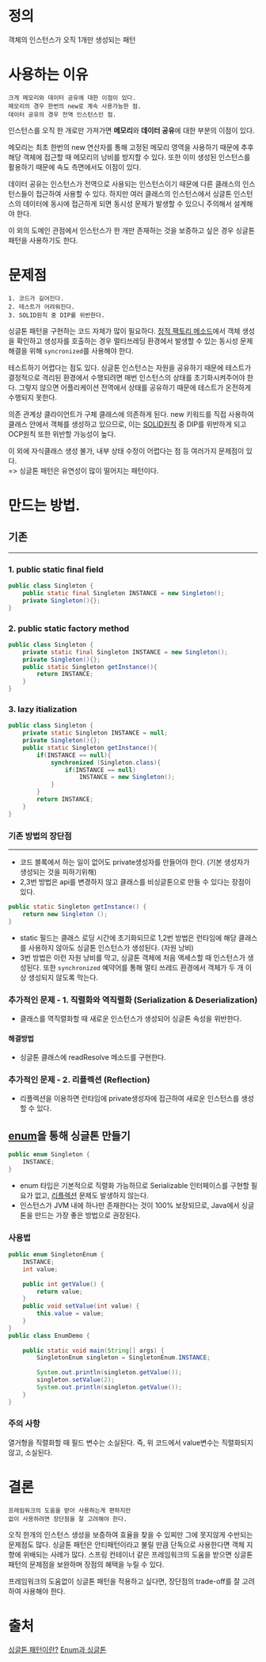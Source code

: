 # 정의

객체의 인스턴스가 오직 1개만 생성되는 패턴

# 사용하는 이유

```
크게 메모리와 데이터 공유에 대한 이점이 있다.
메모리의 경우 한번의 new로 계속 사용가능한 점.
데이터 공유의 경우 전역 인스턴스인 점.
```
인스턴스를 오직 한 개로만 가져가면 **메모리**와 **데이터 공유**에 대한 부분의 이점이 있다.

메모리는 최초 한번의 new 연산자를 통해 고정된 메모리 영역을 사용하기 때문에 추후 해당 객체에 접근할 때 메모리의 낭비를 방지할 수 있다. 또한 이미 생성된 인스턴스를 활용하기 때문에 속도 측면에서도 이점이 있다.

데이터 공유는 인스턴스가 전역으로 사용되는 인스턴스이기 때문에 다른 클래스의 인스턴스들이 접근하여 사용할 수 있다. 하지만 여러 클래스의 인스턴스에서 싱글톤 인스턴스의 데이터에 동시에 접근하게 되면 동시성 문제가 발생할 수 있으니 주의해서 설계해야 한다.

이 외의 도메인 관점에서 인스턴스가 한 개만 존재하는 것을 보증하고 싶은 경우 싱글톤 패턴을 사용하기도 한다.

# 문제점

```
1. 코드가 길어진다.
2. 테스트가 어려워진다.
3. SOLID원칙 중 DIP를 위반한다.
```

싱글톤 패턴을 구현하는 코드 자체가 많이 필요하다. [정적 팩토리 메소드](/Design%20Pattern/Singleton%20Pattern.md)에서 객체 생성을 확인하고 생성자를 호출하는 경우 멀티쓰레딩 환경에서 발생할 수 있는 동시성 문제 해결을 위해 `syncronized`를 사용해야 한다.

테스트하기 어렵다는 점도 있다. 싱글톤 인스턴스는 자원을 공유하기 때문에 테스트가 결정적으로 격리된 환경에서 수행되려면 매번 인스턴스의 상태를 초기화시켜주어야 한다. 그렇지 않으면 어플리케이션 전역에서 상태를 공유하기 때문에 테스트가 온전하게 수행되지 못한다.

의존 관계상 클라이언트가 구체 클래스에 의존하게 된다. new 키워드를 직접 사용하여 클래스 안에서 객체를 생성하고 있으므로, 이는 [SOLID원칙](/Java/%EA%B0%9D%EC%B2%B4%EC%99%80%20%EA%B0%9D%EC%B2%B4%EC%A7%80%ED%96%A5.md) 중 DIP를 위반하게 되고 OCP원칙 또한 위반할 가능성이 높다.

이 외에 자식클래스 생성 불가, 내부 상태 수정이 어렵다는 점 등 여러가지 문제점이 있다.   
=> 싱글톤 패턴은 유연성이 많이 떨어지는 패턴이다.

# 만드는 방법.

## 기존
---
### 1. public static final field
```java
public class Singleton {
    public static final Singleton INSTANCE = new Singleton();
    private Singleton(){};
}
```
### 2. public static factory method
```java
public class Singleton {
    private static final Singleton INSTANCE = new Singleton();
    private Singleton(){};
    public static Singleton getInstance(){
        return INSTANCE;
    }
}
```

### 3. lazy itialization
```java
public class Singleton {
    private static Singleton INSTANCE = null;
    private Singleton(){};
    public static Singleton getInstance(){
        if(INSTANCE == null){
            synchronized (Singleton.class){
                if(INSTANCE == null)
                    INSTANCE = new Singleton();
            }
        }
        return INSTANCE;
    }
}
```
### 기존 방법의 장단점
---
- 코드 블록에서 하는 일이 없어도 private생성자를 만들어야 한다. (기본 생성자가 생성되는 것을 피하기위해) 
- 2,3번 방법은 api를 변경하지 않고 클래스를 비싱글톤으로 만들 수 있다는 장점이 있다.
```java
public static Singleton getInstance() {
    return new Singleton ();
}
```
- static 필드는 클래스 로딩 시간에 초기화되므로 1,2번 방법은 런타임에 해당 클래스를 사용하지 않아도 싱글톤 인스턴스가 생성된다. (자원 낭비)
- 3번 방법은 이런 자원 낭비를 막고, 싱글톤 객체에 처음 액세스할 때 인스턴스가 생성된다. 또한 `synchronized` 예약어를 통해 멀티 쓰레드 환경에서 객체가 두 개 이상 생성되지 않도록 막는다.

### 추가적인 문제 - 1. 직렬화와 역직렬화 (Serialization & Deserialization)
- 클래스를 역직렬화할 때 새로운 인스턴스가 생성되어 싱글톤 속성을 위반한다.
#### 해결방법
- 싱글톤 클래스에 readResolve 메소드를 구현한다.

### 추가적인 문제 - 2. 리플렉션 (Reflection)
- 리플렉션을 이용하면 런타임에 private생성자에 접근하여 새로운 인스턴스를 생성할 수 있다.

## [enum](/Java/enum.md)을 통해 싱글톤 만들기
```java
public enum Singleton {
    INSTANCE;
}
```
- enum 타입은 기본적으로 직렬화 가능하므로 Serializable 인터페이스를 구현할 필요가 없고, [리플렉션](/Java/Reflection.md) 문제도 발생하지 않는다.
- 인스턴스가 JVM 내에 하나만 존재한다는 것이 100% 보장되므로, Java에서 싱글톤을 만드는 가장 좋은 방법으로 권장된다.

### 사용법
```java
public enum SingletonEnum {
    INSTANCE;
    int value;
    
    public int getValue() {
        return value;
    }
    public void setValue(int value) {
        this.value = value;
    }
}
public class EnumDemo {
    
    public static void main(String[] args) {
        SingletonEnum singleton = SingletonEnum.INSTANCE;
        
        System.out.println(singleton.getValue());
        singleton.setValue(2);
        System.out.println(singleton.getValue());
    }
}
```

### 주의 사항
열거형을 직렬화할 때 필드 변수는 소실된다. 즉, 위 코드에서 value변수는 직렬화되지 않고, 소실된다.

# 결론
```
프레임워크의 도움을 받아 사용하는게 편하지만
없이 사용하려면 장단점을 잘 고려해야 한다.
```
오직 한개의 인스턴스 생성을 보증하여 효율을 찾을 수 있찌만 그에 못지않게 수반되는 문제점도 많다. 싱글톤 패턴은 안티패턴이라고 불릴 만큼 단독으로 사용한다면 객체 지향에 위배되는 사례가 많다. 스프링 컨테이너 같은 프레임워크의 도움을 받으면 싱글톤 패턴의 문제점을 보완하며 장점의 혜택을 누릴 수 있다.

프레임워크의 도움없이 싱글톤 패턴을 적용하고 싶다면, 장단점의 trade-off를 잘 고려하여 사용해야 한다.

# 출처

[싱글톤 패턴이란?](https://tecoble.techcourse.co.kr/post/2020-11-07-singleton/)
[Enum과 싱글톤](https://scshim.tistory.com/361)
